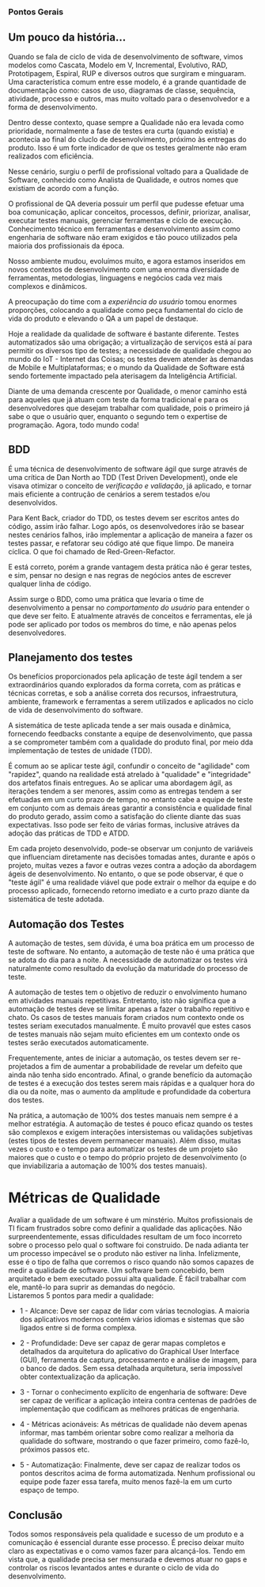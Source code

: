 ### Pontos Gerais

## Um pouco da história...
Quando se fala de ciclo de vida de desenvolvimento de software, vimos modelos como Cascata, Modelo em V, Incremental, Evolutivo, RAD, Prototipagem, Espiral, RUP e diversos outros que surgiram e minguaram. Uma característica comum entre esse modelo, é a grande quantidade de documentação como: casos de uso, diagramas de classe, sequência, atividade, processo e outros, mas muito voltado para o desenvolvedor e a forma de desenvolvimento.

Dentro desse contexto, quase sempre a Qualidade não era levada como prioridade, normalmente a fase de testes era curta (quando existia) e acontecia ao final do cluclo de desenvolvimento, próximo às entregas do produto. Isso é um forte indicador de que os testes geralmente não eram realizados com eficiência.

Nesse cenário, surgiu o perfil de profissional voltado para a Qualidade de Software, conhecido como Analista de Qualidade, e outros nomes que existiam de acordo com a função.

O profissional de QA deveria possuir um perfil que pudesse efetuar uma boa comunicação, aplicar conceitos, processos, definir, priorizar, analisar, executar testes manuais, gerenciar ferramentas e ciclo de execução. Conhecimento técnico em ferramentas e desenvolvimento assim como engenharia de software não eram exigidos e tão pouco utilizados pela maioria dos profissionais da época.

Nosso ambiente mudou, evoluímos muito, e agora estamos inseridos em novos contextos de desenvolvimento com uma enorma diversidade de ferramentas, metodologias, linguagens e negócios cada vez mais complexos e dinâmicos.

A preocupação do time com a *experiência do usuário* tomou enormes proporções, colocando a qualidade como peça fundamental do ciclo de vida do produto e elevando o QA a um papel de destaque.

Hoje a realidade da qualidade de software é bastante diferente. Testes automatizados são uma obrigação; a virtualização de serviços está aí para permitir os diversos tipo de testes; a necessidade de qualidade chegou ao mundo do IoT - Internet das Coisas; os testes devem atender às demandas de Mobile e Multiplataformas; e o mundo da Qualidade de Software está sendo fortemente impactado pela aterisagem da Inteligência Artificial.

Diante de uma demanda crescente por Qualidade, o menor caminho está para aqueles que já atuam com teste da forma tradicional e para os desenvolvedores que desejam trabalhar com qualidade, pois o primeiro já sabe o que o usuário quer, enquanto o segundo tem o expertise de programação.
Agora, todo mundo coda!

## BDD
É uma técnica de desenvolvimento de software ágil que surge através de uma crítica de Dan North ao TDD (Test Driven Development), onde ele visava otimizar o conceito de *verificação e validação*, já aplicado, e tornar mais eficiente a contrução de cenários a serem testados e/ou desenvolvidos.

Para Kent Back, criador do TDD, os testes devem ser escritos antes do código, assim irão falhar. Logo após, os desenvolvedores irão se basear nestes cenários falhos, irão implementar a aplicação de maneira a fazer os testes passar, e refatorar seu código até que fique limpo. De maneira cíclica. O que foi chamado de Red-Green-Refactor.

E está correto, porém a grande vantagem desta prática não é gerar testes, e sim, pensar no design e nas regras de negócios antes de escrever qualquer linha de código.

Assim surge o BDD, como uma prática que levaria o time de desenvolvimento a pensar no *comportamento do usuário* para entender o que deve ser feito. E atualmente através de conceitos e ferramentas, ele já pode ser aplicado por todos os membros do time, e não apenas pelos desenvolvedores.

## Planejamento dos testes
Os benefícios proporcionados pela aplicação de teste ágil tendem a ser extraordinários quando explorados da forma correta, com as práticas e técnicas corretas, e sob a análise correta dos recursos, infraestrutura, ambiente, framework e ferramentas a serem utilizados e aplicados no ciclo de vida de desenvolvimento do software.

A sistemática de teste aplicada tende a ser mais ousada e dinâmica, fornecendo feedbacks constante a equipe de desenvolvimento, que passa a se comprometer também com a qualidade do produto final, por meio dda implementação de testes de unidade (TDD).

É comum ao se aplicar teste ágil, confundir o conceito de "agilidade" com "rapidez", quando na realidade está atrelado à "qualidade" e "integridade" dos artefatos finais entregues. Ao se aplicar uma abordagem ágil, as iterações tendem a ser menores, assim como as entregas tendem a ser efetuadas em um curto prazo de tempo, no entanto cabe a equipe de teste em conjunto com as demais áreas garantir a consistência e qualidade final do produto gerado, assim como a satisfação do cliente diante das suas expectativas. Isso pode ser feito de várias formas, inclusive atráves da adoção das práticas de TDD e ATDD.

Em cada projeto desenvolvido, pode-se observar um conjunto de variáveis que influenciam diretamente nas decisões tomadas antes, durante e após o projeto, muitas vezes a favor e outras vezes contra a adoção da abordagem ágeis de desenvolvimento. No entanto, o que se pode observar, é que o "teste ágil" é uma realidade viável que pode extrair o melhor da equipe e do processo aplicado, fornecendo retorno imediato e a curto prazo diante da sistemática de teste adotada.

## Automação dos Testes
A automação de testes, sem dúvida, é uma boa prática em um processo de teste de software. No entanto, a automação de teste não é uma prática que se adota do dia para a noite. A necessidade de automatizar os testes virá naturalmente como resultado da evolução da maturidade do processo de teste.

A automação de testes tem o objetivo de reduzir o envolvimento humano em atividades manuais repetitivas. Entretanto, isto não significa que a automação de testes deve se limitar apenas a fazer o trabalho repetitivo e chato. Os casos de testes manuais foram criados num contexto onde os testes seriam executados manualmente. É muito provavél que estes casos de testes manuais não sejam muito eficientes em um contexto onde os testes serão executados automaticamente.

Frequentemente, antes de iniciar a automação, os testes devem ser re-projetados a fim de aumentar a probabilidade de revelar um defeito que ainda não tenha sido encontrado. Afinal, o grande benefício da automação de testes é a execução dos testes serem mais rápidas e a qualquer hora do dia ou da noite, mas o aumento da amplitude e profundidade da cobertura dos testes.

Na prática, a automação de 100% dos testes manuais nem sempre é a melhor estratégia. A automação de testes é pouco eficaz quando os testes são complexos e exigem interações intersistemas ou validações subjetivas (estes tipos de testes devem permanecer manuais). Além disso, muitas vezes o custo e o tempo para automatizar os testes de um projeto são maiores que o custo e o tempo do próprio projeto de desenvolvimento (o que inviabilizaria a automação de 100% dos testes manuais).

# Métricas de Qualidade
Avaliar a qualidade de um software é um minstério. Muitos profissionais de TI ficam frustrados sobre como definir a qualidade das aplicações. Não surpreendentemente, essas dificuldades resultam de um foco incorreto sobre o processo pelo qual o software foi construido. De nada adianta ter um processo impecável se o produto não estiver na linha. Infelizmente, esse é o tipo de falha que corremos o risco quando não somos capazes de medir a qualidade de software.
Um software bem concebido, bem arquitetado e bem executado possui alta qualidade. É fácil trabalhar com ele, mantê-lo para suprir as demandas do negócio.  
Listaremos 5 pontos para medir a qualidade:

* 1 - Alcance:
Deve ser capaz de lidar com várias tecnologias. A maioria dos aplicativos modernos contém vários idiomas e sistemas que são ligados entre si de forma complexa.

* 2 - Profundidade: 
Deve ser capaz de gerar mapas completos e detalhados da arquitetura do aplicativo do Graphical User Interface (GUI), ferramenta de captura, processamento e análise de imagem, para o banco de dados. Sem essa detalhada arquitetura, seria impossível obter contextualização da aplicação.

* 3 - Tornar o conhecimento explícito de engenharia de software: 
Deve ser capaz de verificar a aplicação inteira contra centenas de padrões de implementação que codificam as melhores práticas de engenharia.

* 4 - Métricas acionáveis: 
As métricas de qualidade não devem apenas informar, mas também orientar sobre como realizar a melhoria da qualidade do software, mostrando o que fazer primeiro, como fazê-lo, próximos passos etc.

* 5 - Automatização: 
Finalmente, deve ser capaz de realizar todos os pontos descritos acima de forma automatizada. Nenhum profissional ou equipe pode fazer essa tarefa, muito menos fazê-la em um curto espaço de tempo.

## Conclusão
Todos somos responsáveis pela qualidade e sucesso de um produto e a comunicação é essencial durante esse processo. É preciso deixar muito claro as expectativas e o como vamos fazer para alcançá-los. 
Tendo em vista que, a qualidade precisa ser mensurada e devemos atuar no gaps e controlar os riscos levantados antes e durante o ciclo de vida do desenvolvimento.